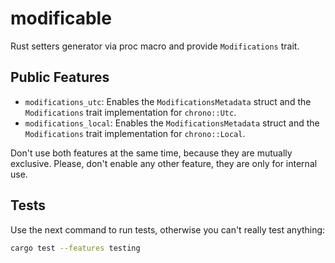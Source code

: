 # modificable
Rust setters generator via proc macro and provide `Modifications` trait.

## Public Features
- `modifications_utc`: Enables the `ModificationsMetadata` struct and the `Modifications` trait implementation for `chrono::Utc`.
- `modifications_local`: Enables the `ModificationsMetadata` struct and the `Modifications` trait implementation for `chrono::Local`.

Don't use both features at the same time, because they are mutually exclusive. Please, don't enable any other feature, they are only for internal use.



## Tests
Use the next command to run tests, otherwise you can't really test anything:
```bash
cargo test --features testing
```